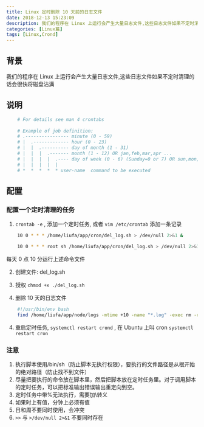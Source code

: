 ```yaml
---
title: Linux 定时删除 10 天前的日志文件
date: 2018-12-13 15:23:09
description: 我们的程序在 Linux 上运行会产生大量日志文件,这些日志文件如果不定时清理的话会很快将磁盘沾满
categories: [Linux篇]
tags: [Linux,Crond]
---
```


<!-- more -->

## 背景
我们的程序在 Linux 上运行会产生大量日志文件,这些日志文件如果不定时清理的话会很快将磁盘沾满


## 说明

``` bash
    # For details see man 4 crontabs
    
    # Example of job definition:
    # .---------------- minute (0 - 59)
    # |  .------------- hour (0 - 23)
    # |  |  .---------- day of month (1 - 31)
    # |  |  |  .------- month (1 - 12) OR jan,feb,mar,apr ...
    # |  |  |  |  .---- day of week (0 - 6) (Sunday=0 or 7) OR sun,mon,tue,wed,thu,fri,sat
    # |  |  |  |  |
    # *  *  *  *  * user-name  command to be executed
```
## 配置
### 配置一个定时清理的任务
1. `crontab -e` , 添加一个定时任务, 或者 `vim /etc/crontab` 添加一条记录

```bash
    10 0 * * * /home/liufa/app/cron/del_log.sh > /dev/null 2>&1 &
```

```bash
    10 0 * * * root sh /home/liufa/app/cron/del_log.sh > /dev/null 2>&1 &
```

每天 0 点 10 分运行上述命令文件

2. 创建文件: del_log.sh

3. 授权 `chmod +x ./del_log.sh`

4. 删除 10 天的日志文件 

```bash
    #!/usr/bin/env bash
    find /home/liufa/app/node/logs -mtime +10 -name "*.log" -exec rm -rf {} \;
```

4. 重启定时任务, `systemctl restart crond` , 在 Ubuntu 上叫 cron `systemctl restart cron`


### 注意
1. 执行脚本使用/bin/sh（防止脚本无执行权限），要执行的文件路径是从根开始的绝对路径（防止找不到文件）
2. 尽量把要执行的命令放在脚本里，然后把脚本放在定时任务里。对于调用脚本的定时任务，可以把标准输出错误输出重定向到空。
3. 定时任务中带%无法执行，需要加\转义
4. 如果时上有值，分钟上必须有值
5. 日和周不要同时使用，会冲突
6. `>>` 与 `>/dev/null 2>&1` 不要同时存在